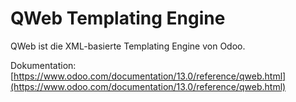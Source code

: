 # QWeb Templating Engine
QWeb ist die XML-basierte Templating Engine von Odoo.

Dokumentation: [https://www.odoo.com/documentation/13.0/reference/qweb.html](https://www.odoo.com/documentation/13.0/reference/qweb.html)